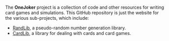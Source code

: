 The **OneJoker** project is a collection of code and other resources for writing card games and simulations. This GitHub repository is just the website for the various sub-projects, which include:

* [RandLib](randlib/index.html), a pseudo-random number generation library.
* [CardLib](cardlib/index.html), a library for dealing with cards and card games.

